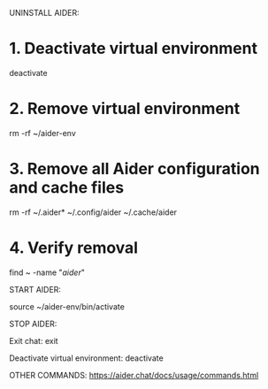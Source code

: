 UNINSTALL AIDER:

# 1. Deactivate virtual environment
deactivate

# 2. Remove virtual environment
rm -rf ~/aider-env

# 3. Remove all Aider configuration and cache files
rm -rf ~/.aider* ~/.config/aider ~/.cache/aider

# 4. Verify removal
find ~ -name "*aider*"

START AIDER:

source ~/aider-env/bin/activate

STOP AIDER:

Exit chat:
exit 

Deactivate virtual environment:
deactivate

OTHER COMMANDS:
https://aider.chat/docs/usage/commands.html

